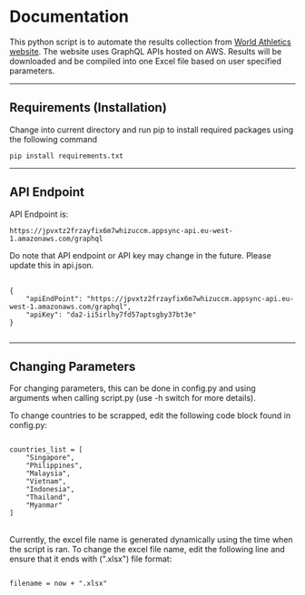 # **Documentation**

This python script is to automate the results collection from <a href="https://worldathletics.org/">World Athletics website</a>. The website uses GraphQL APIs hosted on AWS. Results will be downloaded and be compiled into one Excel file based on user specified parameters.

<hr>

## **Requirements (Installation)**

Change into current directory and run pip to install required packages using the following command

<pre><code>pip install requirements.txt</code></pre>
<hr>

## **API Endpoint**

API Endpoint is:

<pre><code>https://jpvxtz2frzayfix6m7whizuccm.appsync-api.eu-west-1.amazonaws.com/graphql</code></pre>

Do note that API endpoint or API key may change in the future. Please update this in api.json.

<pre>
    <code>
{
    "apiEndPoint": "https://jpvxtz2frzayfix6m7whizuccm.appsync-api.eu-west-1.amazonaws.com/graphql",
    "apiKey": "da2-ii5irlhy7fd57aptsgby37bt3e"
}
    </code>
</pre>
<hr>

## **Changing Parameters**

For changing parameters, this can be done in config.py and using arguments when calling script.py (use -h switch for more details).
<br>

To change countries to be scrapped, edit the following code block found in config.py:

<pre><code>
countries_list = [
    "Singapore",
    "Philippines",
    "Malaysia",
    "Vietnam",
    "Indonesia",
    "Thailand",
    "Myanmar"
]
</pre></code>

<br>
Currently, the excel file name is generated dynamically using the time when the script is ran. To change the excel file name, edit the following line and ensure that it ends with (".xlsx") file format:

<pre><code>
filename = now + ".xlsx"
</pre></code>
